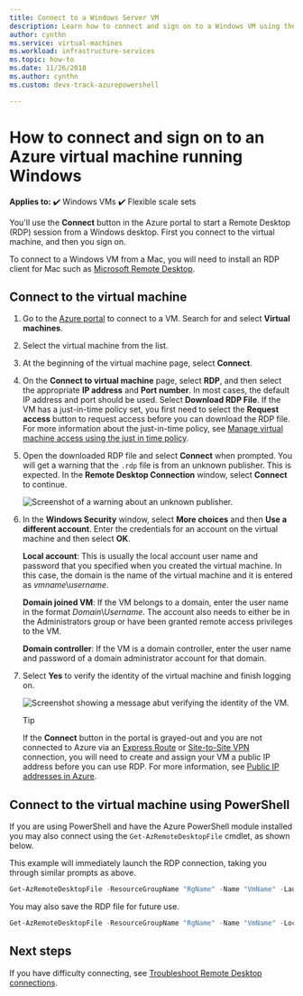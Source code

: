 ```yaml
---
title: Connect to a Windows Server VM 
description: Learn how to connect and sign on to a Windows VM using the Azure portal and the Resource Manager deployment model.
author: cynthn
ms.service: virtual-machines
ms.workload: infrastructure-services
ms.topic: how-to
ms.date: 11/26/2018
ms.author: cynthn 
ms.custom: devx-track-azurepowershell

---
```

# How to connect and sign on to an Azure virtual machine running Windows

**Applies to:** :heavy_check_mark: Windows VMs :heavy_check_mark: Flexible scale sets 


You'll use the **Connect** button in the Azure portal to start a Remote Desktop (RDP) session from a Windows desktop. First you connect to the virtual machine, and then you sign on.

To connect to a Windows VM from a Mac, you will need to install an RDP client for Mac such as [Microsoft Remote Desktop](https://aka.ms/rdmac).

## Connect to the virtual machine
1. Go to the [Azure portal](https://portal.azure.com/) to connect to a VM. Search for and select **Virtual machines**.
2. Select the virtual machine from the list.
3. At the beginning of the virtual machine page, select **Connect**.
4. On the **Connect to virtual machine** page, select **RDP**, and then select the appropriate **IP address** and **Port number**. In most cases, the default IP address and port should be used. Select **Download RDP File**. If the VM has a just-in-time policy set, you first need to select the **Request access** button to request access before you can download the RDP file. For more information about the just-in-time policy, see [Manage virtual machine access using the just in time policy](../../security-center/security-center-just-in-time.md).
5. Open the downloaded RDP file and select **Connect** when prompted. You will get a warning that the `.rdp` file is from an unknown publisher. This is expected. In the **Remote Desktop Connection** window, select **Connect** to continue.
   
    ![Screenshot of a warning about an unknown publisher.](./media/connect-logon/rdp-warn.png)
3. In the **Windows Security** window, select **More choices** and then **Use a different account**. Enter the credentials for an account on the virtual machine and then select **OK**.
   
     **Local account**: This is usually the local account user name and password that you specified when you created the virtual machine. In this case, the domain is the name of the virtual machine and it is entered as *vmname*&#92;*username*.  
   
    **Domain joined VM**: If the VM belongs to a domain, enter the user name in the format *Domain*&#92;*Username*. The account also needs to either be in the Administrators group or have been granted remote access privileges to the VM.
   
    **Domain controller**: If the VM is a domain controller, enter the user name and password of a domain administrator account for that domain.
4. Select **Yes** to verify the identity of the virtual machine and finish logging on.
   
   ![Screenshot showing a message abut verifying the identity of the VM.](./media/connect-logon/cert-warning.png)


   > [!TIP]
   > If the **Connect** button in the portal is grayed-out and you are not connected to Azure via an [Express Route](../../expressroute/expressroute-introduction.md) or [Site-to-Site VPN](../../vpn-gateway/tutorial-site-to-site-portal.md) connection, you will need to create and assign your VM a public IP address before you can use RDP. For more information, see [Public IP addresses in Azure](../../virtual-network/ip-services/public-ip-addresses.md).
   > 
   > 

## Connect to the virtual machine using PowerShell

 

If you are using PowerShell and have the Azure PowerShell  module installed you may also connect using the `Get-AzRemoteDesktopFile` cmdlet, as shown below.

This example will immediately launch the RDP connection, taking you through similar prompts as above.

```powershell
Get-AzRemoteDesktopFile -ResourceGroupName "RgName" -Name "VmName" -Launch
```

You may also save the RDP file for future use.

```powershell
Get-AzRemoteDesktopFile -ResourceGroupName "RgName" -Name "VmName" -LocalPath "C:\Path\to\folder"
```

## Next steps
If you have difficulty connecting, see [Troubleshoot Remote Desktop connections](/troubleshoot/azure/virtual-machines/troubleshoot-rdp-connection?toc=%2fazure%2fvirtual-machines%2fwindows%2ftoc.json).